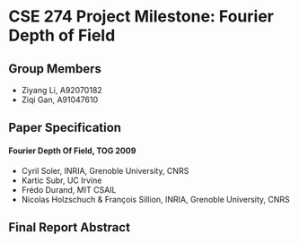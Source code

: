 # CSE 274 Project Milestone: Fourier Depth of Field

## Group Members

* Ziyang Li, A92070182
* Ziqi Gan, A91047610

## Paper Specification

#### Fourier Depth Of Field, TOG 2009

* Cyril Soler, INRIA, Grenoble University, CNRS
* Kartic Subr, UC Irvine
* Frédo Durand, MIT CSAIL
* Nicolas Holzschuch & François Sillion, INRIA, Grenoble University, CNRS

## Final Report Abstract
